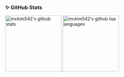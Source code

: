 ### ✨ GitHub Stats

<a href="https://github.com/mckim542">
  <img height="180em" src="https://github-readme-stats-nine-vert-87.vercel.app/api?username=mckim542&show_icons=true&theme=dracula&count_private=true&show_icons=true" alt="mckim542's github stats" />
  <img height="180em" src="https://github-readme-stats-nine-vert-87.vercel.app/api/top-langs/?username=mckim542&layout=compact&theme=dracula" alt="mckim542's github top languages" />
</a>
<br/>
